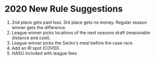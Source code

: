 # 2020 New Rule Suggestions

1. 2nd place gets paid less. 3rd place gets no money. Regular season winner gets the difference.
2. League winner picks locations of the next seasons draft (reasonable distance and cost).
3. League winner picks the Sacko's meal before the case race.
4. Add an IR spot (COVID).
5. HASU included with league fees
